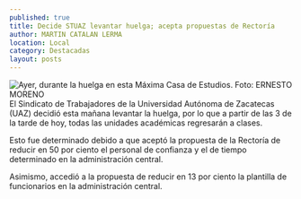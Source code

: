 ```yaml
---
published: true
title: Decide STUAZ levantar huelga; acepta propuestas de Rectoría
author: MARTIN CATALAN LERMA
location: Local
category: Destacadas
layout: posts
---
```


![Ayer, durante la huelga en esta Máxima Casa de Estudios. Foto: ERNESTO MORENO](http://i.imgur.com/mUUSY6rm.jpg)El Sindicato de Trabajadores de la Universidad Autónoma de Zacatecas (UAZ) decidió esta mañana levantar la huelga, por lo que a partir de las 3 de la tarde de hoy, todas las unidades académicas regresarán a clases.

Esto fue determinado debido a que aceptó la propuesta de la Rectoría de reducir en 50 por ciento el personal de confianza y el de tiempo determinado en la administración central.

Asimismo, accedió a la propuesta de reducir en 13 por ciento la plantilla de funcionarios  en la administración central.
